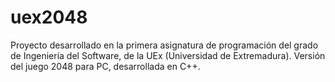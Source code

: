 # uex2048
Proyecto desarrollado en la primera asignatura de programación del grado de Ingeniería del Software, de la UEx (Universidad de Extremadura). Versión del juego 2048 para PC, desarrollada en C++.

